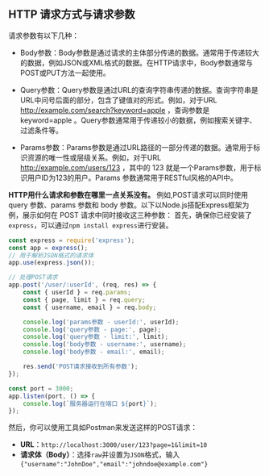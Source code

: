 
## HTTP 请求方式与请求参数
请求参数有以下几种：

- Body参数：Body参数是通过请求的主体部分传递的数据。通常用于传递较大的数据，例如JSON或XML格式的数据。在HTTP请求中，Body参数通常与POST或PUT方法一起使用。

- Query参数：Query参数是通过URL的查询字符串传递的数据。查询字符串是URL中问号后面的部分，包含了键值对的形式。例如，对于URL http://example.com/search?keyword=apple ，查询参数是 keyword=apple 。Query参数通常用于传递较小的数据，例如搜索关键字、过滤条件等。

- Params参数：Params参数是通过URL路径的一部分传递的数据。通常用于标识资源的唯一性或层级关系。例如，对于URL http://example.com/users/123 ，其中的 123 就是一个Params参数，用于标识用户ID为123的用户。Params 参数通常用于RESTful风格的API中。

**HTTP用什么请求和参数在哪里一点关系没有。** 例如,POST请求可以同时使用 query 参数、params 参数和 body 参数。以下以Node.js搭配Express框架为例，展示如何在 POST 请求中同时接收这三种参数：
首先，确保你已经安装了`express`，可以通过`npm install express`进行安装。

```javascript
const express = require('express');
const app = express();
// 用于解析JSON格式的请求体
app.use(express.json()); 

// 处理POST请求
app.post('/user/:userId', (req, res) => {
    const { userId } = req.params;
    const { page, limit } = req.query;
    const { username, email } = req.body;

    console.log('params参数 - userId:', userId);
    console.log('query参数 - page:', page);
    console.log('query参数 - limit:', limit);
    console.log('body参数 - username:', username);
    console.log('body参数 - email:', email);

    res.send('POST请求接收到所有参数');
});

const port = 3000;
app.listen(port, () => {
    console.log(`服务器运行在端口 ${port}`);
});
```

然后，你可以使用工具如Postman来发送这样的POST请求：
 - **URL**：`http://localhost:3000/user/123?page=1&limit=10`
 - **请求体（Body）**：选择`raw`并设置为`JSON`格式，输入`{"username":"JohnDoe","email":"johndoe@example.com"}`

